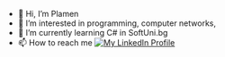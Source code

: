 - 👋 Hi, I’m Plamen
- 👀 I’m interested in programming, computer networks,
- 🌱 I’m currently learning C# in SoftUni.bg
- 📫 How to reach me <a href="https://www.linkedin.com/in/pstoinov/" target="_blank">
        <img src="https://img.shields.io/badge/LinkedIn-0077B5?style=for-the-badge&logo=linkedin&logoColor=white" alt="My LinkedIn Profile">


<!---
pstoinov/pstoinov is a ✨ special ✨ repository because its `README.md` (this file) appears on your GitHub profile.
You can click the Preview link to take a look at your changes.
--->
